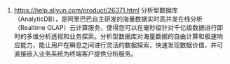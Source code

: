 1. https://help.aliyun.com/product/26371.html
分析型数据库（AnalyticDB），是阿里巴巴自主研发的海量数据实时高并发在线分析（Realtime OLAP）云计算服务，使得您可以在毫秒级针对千亿级数据进行即时的多维分析透视和业务探索。分析型数据库对海量数据的自由计算和极速响应能力，能让用户在瞬息之间进行灵活的数据探索，快速发现数据价值，并可直接嵌入业务系统为终端客户提供分析服务。